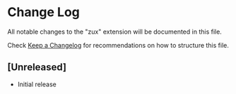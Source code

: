 # Change Log

All notable changes to the "zux" extension will be documented in this file.

Check [Keep a Changelog](http://keepachangelog.com/) for recommendations on how to structure this file.

## [Unreleased]

- Initial release
